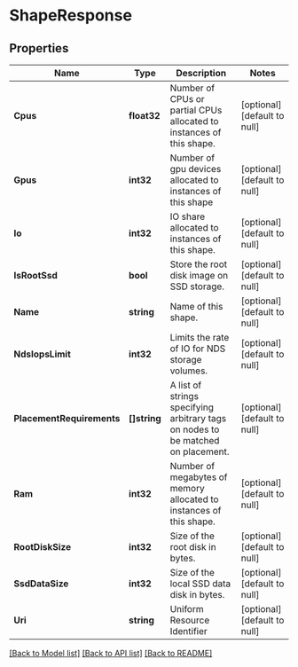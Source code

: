 # ShapeResponse

## Properties
Name | Type | Description | Notes
------------ | ------------- | ------------- | -------------
**Cpus** | **float32** | Number of CPUs or partial CPUs allocated to instances of this shape. | [optional] [default to null]
**Gpus** | **int32** | Number of gpu devices allocated to instances of this shape | [optional] [default to null]
**Io** | **int32** | IO share allocated to instances of this shape. | [optional] [default to null]
**IsRootSsd** | **bool** | Store the root disk image on SSD storage. | [optional] [default to null]
**Name** | **string** | Name of this shape. | [optional] [default to null]
**NdsIopsLimit** | **int32** | Limits the rate of IO for NDS storage volumes. | [optional] [default to null]
**PlacementRequirements** | **[]string** | A list of strings specifying arbitrary tags on nodes to be matched on placement. | [optional] [default to null]
**Ram** | **int32** | Number of megabytes of memory allocated to instances of this shape. | [optional] [default to null]
**RootDiskSize** | **int32** | Size of the root disk in bytes. | [optional] [default to null]
**SsdDataSize** | **int32** | Size of the local SSD data disk in bytes. | [optional] [default to null]
**Uri** | **string** | Uniform Resource Identifier | [optional] [default to null]

[[Back to Model list]](../README.md#documentation-for-models) [[Back to API list]](../README.md#documentation-for-api-endpoints) [[Back to README]](../README.md)


